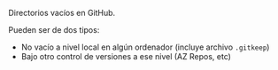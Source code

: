 Directorios vacíos en GitHub.

Pueden ser de dos tipos:

- No vacío a nivel local en algún ordenador (incluye archivo `.gitkeep`)
- Bajo otro control de versiones a ese nivel (AZ Repos, etc)

